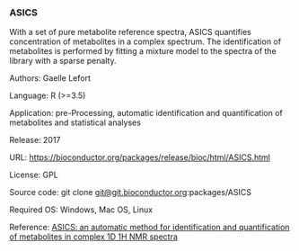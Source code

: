 ### ASICS

With a set of pure metabolite reference spectra, ASICS quantifies concentration of metabolites in a complex spectrum. The identification of metabolites is performed by fitting a mixture model to the spectra of the library with a sparse penalty.

Authors: Gaelle Lefort

Language: R (>=3.5)

Application: pre-Processing, automatic identification and quantification of metabolites and statistical analyses

Release: 2017

URL: https://bioconductor.org/packages/release/bioc/html/ASICS.html

License: GPL

Source code: git clone git@git.bioconductor.org:packages/ASICS

Required OS: Windows, Mac OS, Linux

Reference: [ASICS: an automatic method for identification and quantification of metabolites in complex 1D 1H NMR spectra](https://doi.org/10.1007/s11306-017-1244-5)


